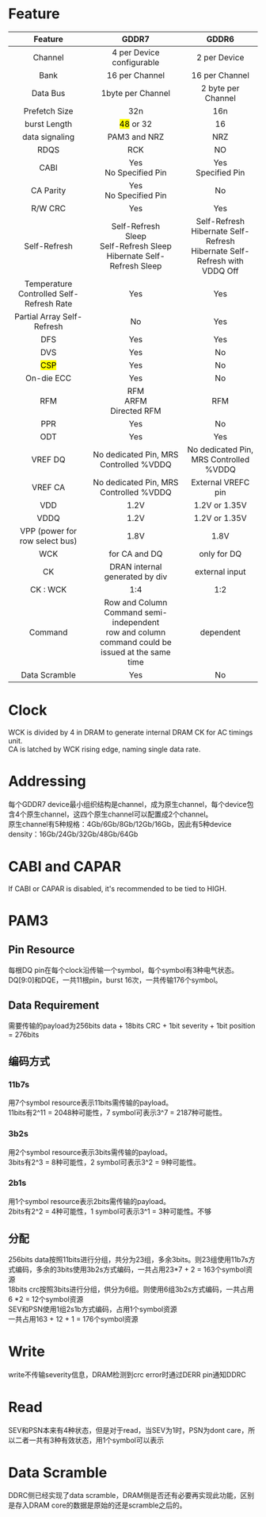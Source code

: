 # Feature
| Feature | GDDR7 | GDDR6 |
|:---:|:---:|:---:|
|Channel |4 per Device<br>configurable | 2 per Device |
|Bank| 16 per Channel|16 per Channel|
|Data Bus| 1byte per Channel| 2 byte per Channel|
|Prefetch Size| 32n|16n|
|burst Length| <mark>48</mark> or 32|16|
|data signaling| PAM3 and NRZ | NRZ |
|RDQS|RCK|NO|
|CABI| Yes <br> No Specified Pin|Yes <br> Specified Pin|
|CA Parity|Yes  <br> No Specified Pin|No|
|R/W CRC|Yes|Yes|
|Self-Refresh|Self-Refresh<br>Sleep<br>Self-Refresh Sleep<br>Hibernate Self-Refresh Sleep|Self-Refresh<br>Hibernate Self-Refresh<br>Hibernate Self-Refresh with VDDQ Off|
|Temperature Controlled Self-Refresh Rate| Yes|Yes|
|Partial Array Self-Refresh| No | Yes|
|DFS|Yes|Yes|
|DVS|Yes|No|
|<mark>CSP</mark>|Yes|No|
|On-die ECC| Yes | No|
|RFM| RFM<br>ARFM<br>Directed RFM| RFM|
|PPR|Yes|No|
|ODT| Yes|Yes|
|VREF DQ| No dedicated Pin, MRS Controlled %VDDQ|No dedicated Pin, MRS Controlled %VDDQ|
|VREF CA| No dedicated Pin, MRS Controlled %VDDQ| External VREFC pin|
|VDD|1.2V|1.2V or 1.35V|
|VDDQ|1.2V|1.2V or 1.35V|
|VPP (power for row select bus)|1.8V|1.8V|
|WCK| for CA and DQ| only for DQ|
|CK | DRAN internal generated by div | external input |
|CK : WCK | 1:4 | 1:2|
|Command| Row and Column Command semi-independent <br> row and column command could be issued at the same time| dependent |
| Data Scramble | Yes | No|

# Clock
WCK is divided by 4 in DRAM to generate internal DRAM CK for AC timings unit.  
CA is latched by WCK rising edge, naming single data rate.

# Addressing
每个GDDR7 device最小组织结构是channel，成为原生channel，每个device包含4个原生channel，这四个原生channel可以配置成2个channel。  
原生channel有5种规格：4Gb/6Gb/8Gb/12Gb/16Gb，因此有5种device density：16Gb/24Gb/32Gb/48Gb/64Gb

# CABI and CAPAR
If CABI or CAPAR is disabled, it's recommended to be tied to HIGH.

# PAM3
## Pin Resource
每根DQ pin在每个clock沿传输一个symbol，每个symbol有3种电气状态。
DQ[9:0]和DQE，一共11根pin，burst 16次，一共传输176个symbol。
## Data Requirement
需要传输的payload为256bits data + 18bits CRC + 1bit severity + 1bit position = 276bits

## 编码方式
### 11b7s
用7个symbol resource表示11bits需传输的payload。  
11bits有2^11 = 2048种可能性，7 symbol可表示3^7 = 2187种可能性。
### 3b2s
用2个symbol resource表示3bits需传输的payload。  
3bits有2^3 = 8种可能性，2 symbol可表示3^2 = 9种可能性。
### 2b1s
用1个symbol resource表示2bits需传输的payload。  
2bits有2^2 = 4种可能性，1 symbol可表示3^1 = 3种可能性。不够

## 分配
256bits data按照11bits进行分组，共分为23组，多余3bits。则23组使用11b7s方式编码，多余的3bits使用3b2s方式编码，一共占用23*7 + 2 = 163个symbol资源  
18bits crc按照3bits进行分组，供分为6组。则使用6组3b2s方式编码，一共占用6 *2 = 12个symbol资源  
SEV和PSN使用1组2s1b方式编码，占用1个symbol资源  
一共占用163 + 12 + 1 = 176个symbol资源

# Write
write不传输severity信息，DRAM检测到crc error时通过DERR pin通知DDRC

# Read
SEV和PSN本来有4种状态，但是对于read，当SEV为1时，PSN为dont care，所以二者一共有3种有效状态，用1个symbol可以表示

# Data Scramble
DDRC侧已经实现了data scramble，DRAM侧是否还有必要再实现此功能，区别是存入DRAM core的数据是原始的还是scramble之后的。

